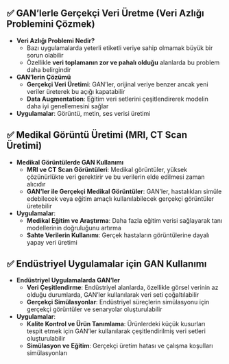  ## ✅ GAN’lerle Gerçekçi Veri Üretme (Veri Azlığı Problemini Çözmek)  
- **Veri Azlığı Problemi Nedir?**  
  - Bazı uygulamalarda yeterli etiketli veriye sahip olmamak büyük bir sorun olabilir  
  - Özellikle **veri toplamanın zor ve pahalı olduğu** alanlarda bu problem daha belirgindir  
- **GAN’lerin Çözümü**  
  - **Gerçekçi Veri Üretimi**: GAN’ler, orijinal veriye benzer ancak yeni veriler üreterek bu açığı kapatabilir  
  - **Data Augmentation**: Eğitim veri setlerini çeşitlendirerek modelin daha iyi genellemesini sağlar  
- **Uygulamalar**: Görüntü, metin, ses verisi üretimi  

## ✅ Medikal Görüntü Üretimi (MRI, CT Scan Üretimi)  
- **Medikal Görüntülerde GAN Kullanımı**  
  - **MRI ve CT Scan Görüntüleri**: Medikal görüntüler, yüksek çözünürlükte veri gerektirir ve bu verilerin elde edilmesi zaman alıcıdır  
  - **GAN’ler ile Gerçekçi Medikal Görüntüler**: GAN’ler, hastalıkları simüle edebilecek veya eğitim amaçlı kullanılabilecek gerçekçi görüntüler üretebilir  
- **Uygulamalar**:  
  - **Medikal Eğitim ve Araştırma**: Daha fazla eğitim verisi sağlayarak tanı modellerinin doğruluğunu artırma  
  - **Sahte Verilerin Kullanımı**: Gerçek hastaların görüntülerine dayalı yapay veri üretimi  

## ✅ Endüstriyel Uygulamalar için GAN Kullanımı  
- **Endüstriyel Uygulamalarda GAN’ler**  
  - **Veri Çeşitlendirme**: Endüstriyel alanlarda, özellikle görsel verinin az olduğu durumlarda, GAN’ler kullanılarak veri seti çoğaltılabilir  
  - **Gerçekçi Simülasyonlar**: Endüstriyel süreçlerin simülasyonu için gerçekçi görüntüler ve senaryolar oluşturulabilir  
- **Uygulamalar**:  
  - **Kalite Kontrol ve Ürün Tanımlama**: Ürünlerdeki küçük kusurları tespit etmek için GAN’ler kullanılarak çeşitlendirilmiş veri setleri oluşturulabilir  
  - **Simülasyon ve Eğitim**: Gerçekçi üretim hatası ve çalışma koşulları simülasyonları  
